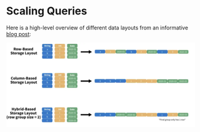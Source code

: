 # Scaling Queries

Here is a high-level overview of different data layouts from an informative [blog post](https://towardsdatascience.com/demystifying-the-parquet-file-format-13adb0206705):

![Data Workflow](images/apache-parquet-overview.png)


[//]: # (![Data Workflow]&#40;images/apache-parquet-detailed.png&#41;)
